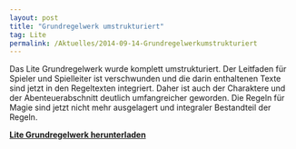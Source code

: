 ```yaml
---
layout: post
title: "Grundregelwerk umstrukturiert"
tag: Lite
permalink: /Aktuelles/2014-09-14-Grundregelwerkumstrukturiert
---
```


Das Lite Grundregelwerk wurde komplett umstrukturiert. Der Leitfaden für Spieler und Spielleiter ist verschwunden und die darin enthaltenen Texte sind jetzt in den Regeltexten integriert. Daher ist auch der Charaktere und der Abenteuerabschnitt deutlich umfangreicher geworden. Die Regeln für Magie sind jetzt nicht mehr ausgelagert und integraler Bestandteil der Regeln.

**[Lite Grundregelwerk herunterladen](https://lite.jcgames.de/Publikationen/)**
